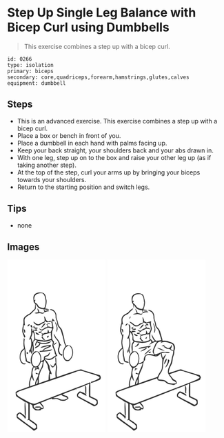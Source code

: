 # Step Up Single Leg Balance with Bicep Curl using Dumbbells
> This exercise combines a step up with a bicep curl.

``` 
id: 0266 
type: isolation 
primary: biceps 
secondary: core,quadriceps,forearm,hamstrings,glutes,calves 
equipment: dumbbell 
``` 

## Steps

 - This is an advanced exercise. This exercise combines a step up with a bicep curl.
 - Place a box or bench in front of you.
 - Place a dumbbell in each hand with palms facing up.
 - Keep your back straight, your shoulders back and your abs drawn in.
 - With one leg, step up on to the box and raise your other leg up (as if taking another step).
 - At the top of the step, curl your arms up by bringing your biceps towards your shoulders.
 - Return to the starting position and switch legs.

## Tips

 - none

## Images

<svg width="228" height="400" viewBox="0 0 171 300" xmlns="http://www.w3.org/2000/svg">
  <g fill="#FFF">
    <path d="M0 0h171v300H0V0m47.12 61.13c-2.79 3.77-1.24 8.58-1.04 12.83.86 1.11 1.73 2.22 2.61 3.32-.21 2.81.06 5.78-.91 8.46-2.84 2.49-5.47 5.21-8.22 7.8-3.53 1.95-7.3 3.84-9.87 7.04-2.73 3.83-.4 8.74-2.01 12.87-.88 3.11-1.31 6.32-1.5 9.54-.44 4.61 2.78 8.38 3.42 12.81.5-.34 1.5-1.01 2-1.35-.88-3.62-3.72-6.64-3.68-10.52.02-3.31.73-6.57.97-9.87.48.13 1.46.4 1.94.53-.23-3.17-.82-6.32-.68-9.5.13-3.96 3.94-6.15 6.87-8.09 4.58-1.81 7.32-6.07 10.87-9.23 3.26-2.54 1.25-7.07 1.68-10.52 2.16 2.23 2.92 5.85 5.97 7.13 2.43 1.36 5.21 1.81 7.97 1.87.29 1.56.61 3.12.94 4.68-.56.47-1.69 1.43-2.26 1.91-2.12-.78-4.31-1.33-6.54-1.68a9.089 9.089 0 0 0-3.38-6.4c.52 2.28 1.21 4.51 1.84 6.76-2.19.41-4.37.83-6.53 1.35 2.84 2.09 6.21-.32 9.36.39 2.65.46 6.48 2.09 7.39-1.66 2.85-.91 5.77-1.58 8.7-2.19-1.89-2.14-4.49-.85-6.77-.25-1.45-.14-1.31-1.96-1.73-2.93 2.83.62 5.71 1.45 8.64.8-2.08-1.45-4.67-1.42-7.07-1.84 1.46-4.58 2.83-9.49 2.39-14.31-1.57-4.54-.77-11.06-6.27-13.01-5.02-1.21-11.65-1.27-15.1 3.26m26.67 25.63c2.61 1.06 5.45 1.87 7.51 3.89 2.03 2.28 3.17 5.31 2.97 8.38-.49 4.29 2.78 7.76 2.85 11.99-.01 2.89 1.27 5.51 3.28 7.54 3.7 3.88 4.08 9.47 5.87 14.28 2.21 5.77 1.77 12.37 5.5 17.56-5.5 6.2-6.82 16.03-2.41 23.17 1.88 3.36 6.91 4.19 9.67 1.46 6.05-5.76 7.56-16.11 2.79-23.1-1.87-3.02-6.05-4.09-9.12-2.3-1.14-3.24-2.88-6.31-3.13-9.8-.37-5.48-2.58-10.55-3.68-15.88-.81-3.95-4.46-6.2-6.4-9.5-1.12-3.37-1.28-7.01-2.74-10.29-1.87-3.84-.16-8.52-2.61-12.15-1.79-3.61-6.26-6.93-10.35-5.25M64.17 98.5c.43 3.14 1.48 6.31.51 9.47-3.12.93-5.97 2.44-8.77 4.07-4 1.89-7.03-2.26-10.16-4.02.32 3.2 3.58 5.05 6.25 6.19 4.42 1.33 7.34-3.05 11.27-4.05 1.99-.41 2.71-2.43 3.65-3.95l.48 2.2c2.96.91 5.94.23 8.89-.34 1.48 2.5 1.5 5.78 2.17 8.62-1.35 2.7-4.64-.75-6.91-.11-.62-1.16-1.25-2.3-1.9-3.43.81-.52 1.62-1.05 2.43-1.58 1.01.38 2.02.75 3.03 1.11-.92-.85-1.6-2.44-3.09-2.22-1.32.65-2.49 1.54-3.73 2.31.89 1.19 1.94 2.41 1.74 4.02-1.06.91-2.48 1.02-3.77 1.34-2.02 1.33-4.02 2.71-6.19 3.8-1.53-.62-2.97-1.41-4.48-2.08.9 2.43 3.16 3.42 5.57 3.75 2.56-2.83 6.37-3.78 9.7-5.38 2.75 0 5.35.75 7.76 2.05-1.16 2.1-2.36 4.19-3.5 6.3-.57-.05-1.71-.16-2.27-.21-.37-1.91-1.12-3.69-1.99-5.41-.11 2.31-.39 4.63-1.39 6.76-2.39-.27-4.84-.21-6.93 1.15-1.09-.3-2.19-.59-3.29-.88.57.54 1.71 1.61 2.28 2.14-.66.52-1.32 1.03-1.98 1.54l1.93 1.36c-.63.57-1.27 1.14-1.91 1.7 1.44 2.26 3.22 6.19 6.58 4.81-2.13-1.69-4.25-3.52-4.89-6.29l1.35-.69-1.31-.62c4.2-3.15 9.77-3.11 14.65-4.58-.3 3.43.49 6.78.87 10.16-4.33 1.99-9.14 3.55-13.95 3.09-4.65-1.04-9.66-.29-13.94-2.76-.9-5.21-.65-10.69-3.72-15.3-.53.69-1.58 2.05-2.11 2.74.17-.99.52-2.97.69-3.95-.63-.76-1.26-1.51-1.9-2.25-.43 3.67-.05 7.37-.33 11.05-.94 3.3-3.02 6.24-3.28 9.75.8-.75 1.6-1.51 2.4-2.26 2.03 6.32 1.42 13.13-.89 19.27l-1.49.64c0 1.75.02 3.59 1.06 5.09.24-.85.73-2.56.97-3.42.71 1.99 1.49 4.02 2.99 5.59.16-2.97-1.01-5.79-1.04-8.74.29-2.24.98-4.4 1.62-6.56 1.09 4.18-.11 8.48.2 12.72 4.93-6.01-.17-13.81 1.67-20.48 1.5-.11 2.44-.87 2.54-2.41 1.39.65 2.79 1.27 4.23 1.84-.62.44-1.24.89-1.86 1.33-1.18 2.45-2.74 5.14-1.57 7.89.83-2.2 1.69-4.39 2.78-6.48 1.46.57 2.92 1.13 4.38 1.7-1 1.77-1.98 3.73-3.89 4.68-1.61 1.19-4.38 1.73-4.12 4.27 3.82-1.9 8.61-3.73 9.36-8.53 6.47 1.27 14.71 1.05 19.39-4.17-4.6 1.18-9.08 3.39-13.94 3.16-3.51.24-6.77-1.16-10.08-2.05-.08-.35-.25-1.04-.34-1.38 4.12.3 8.21.97 12.34 1.25 3.97-.2 7.83-1.38 11.56-2.71.96 1.26 2.33 2.31 2.81 3.89 0 1.94-.71 3.81-.82 5.75 1.64 4.7 4.12 9.16 4.5 14.23.65.82 1.3 1.64 1.96 2.46-3.65 1.51-6.22 4.93-10.1 5.92-3.17 1-6.38-.37-9.48-.97.62-2.93 3.94-2.87 6.13-3.98 1.88-1.67 2.5-4.28 3.24-6.59-1.75 1.43-3.03 3.31-4.17 5.23-2.26.71-4.82 1.09-6.6 2.79-.26 1.7-.19 3.43-.25 5.16-1.68 1.08-3.41 2.08-5.14 3.1 1.06-5.51.44-11.9-3.53-16.16-2.28-1.75-6.07-2.34-8.3-.19-6.8 6.45-8.33 18.81-1.4 25.7-4.46 5.04-2.26 12.42-4.71 18.24-1.81 5.12-3.81 10.56-2.41 16.05-6.47 2.65-13.14 4.78-19.71 7.16-1.55.57-2.77 1.73-4.03 2.77.57 2.56-.41 5.81 1.99 7.66 4.49 3.42 9.64 5.86 14.23 9.15-.87 5.78-.45 11.62-.36 17.43.1 2.64-.37 5.56 1.66 7.65.73-8.42-.11-16.83-.76-25.22 1.75 1.14 4.21 1.68 5.35 3.54.17 8.75-.02 17.51.04 26.26-.57.77-1.15 1.54-1.72 2.32.97-.14 1.95-.27 2.92-.4 3.36 3.78 8.52 5.42 11.7 9.3 2.42 2.62-1.21 7.88-4.27 5.27-9.01-6.89-18.5-13.15-27.28-20.35-.21-2.46 1.23-5 3.75-5.48 2.81 1.59 5 4.04 7.61 5.92.51 1.08 1.03 2.16 1.55 3.24 1.22-1.07 2.15-3.22.68-4.48-2.98-2.48-6.09-4.91-9.46-6.84-2.13.85-4.22 2-5.74 3.74-.07 2.08-.2 4.39.72 6.3 9.51 7.68 20.05 14.07 29.26 22.13 1.95-1.18 3.89-2.38 5.81-3.61-.1-2.4-.04-4.82-.52-7.18-3.76-3.53-8.13-6.37-12.51-9.07-.12-9.07-.12-18.14 0-27.21 1.48.83 3.04 1.56 4.35 2.66.44 1.54.42 3.22 1.07 4.7 1.26 1.58 2.98 2.71 4.51 4.01 2.95.36 5.94.4 8.89 0 .3-.42.9-1.26 1.21-1.68 1.67-.22 4.33-.28 4.32-2.58.01-3.6-3.05-6.31-5.43-8.66 6.43-2.43 12.74-5.21 19.24-7.43l.55.31c.17.27.52.8.69 1.07 2.49-.34 4.96-.93 7.49-.88 3.08.77 5.58 3.34 8.94 3.12 4.36 1.03 8.94-1 11.77-4.34-1-1.31-1.77-2.88-3.17-3.82-2.56-.77-5.22-1.34-7.45-2.92 7.8-3.11 15.6-6.25 23.52-9 .33.41.98 1.24 1.31 1.66-.21-.54-.64-1.6-.85-2.13 7.72-2.52 15.17-5.82 22.69-8.87-1.16 7.52-.34 15.15-.63 22.72 4.09 2.35 8.55 4.03 12.58 6.47 2.32 2.79.51 6.64-2.72 7.61-9.36-5.3-19.35-9.49-28.49-15.16-1.12-2.94 1.38-4.63 3.5-6.03 3.73 1.68 7.24 3.78 10.94 5.53-.2-.74-.58-2.23-.78-2.98-3.04-1.92-6.28-3.63-9.77-4.58-1.95-.76-3.21 1.39-4.42 2.51-2.37 1.96-2.23 6.85.7 8.18 8.93 4.73 17.75 9.66 26.61 14.51 1.75 1.23 3.49-.6 5-1.37 3.66-1.5 2.09-5.99 1.9-9.02-3.13-2.94-7.59-4.12-11.38-6.09-1.39-.41-1.14-2.12-1.24-3.22-.09-6.51.25-13.02-.18-19.52l1.09-.36c-.53-.53-1.07-1.06-1.61-1.58-11.59 5.24-23.79 8.95-35.49 13.92-19.31 7.24-38.44 14.96-57.74 22.22-1.79.58-3.7 1.56-5.6.83-7.34-1.67-13.52-6.17-20.13-9.54-3.51-2.32-8.27-4.16-8.84-8.92 3.59-3.31 8.55-4.04 12.95-5.72 28.83-10.23 57.89-19.77 86.8-29.78 4.8-1.65 9.9-4.38 15.07-2.76 5.89 1.63 11.62 3.81 17.5 5.5 4.02 1.15 8.11 2.39 11.64 4.69 1.44 1.01-.25 2.59-1.25 3.16-4.18 2.08-8.34 4.34-12.91 5.5-.03.48-.11 1.44-.15 1.92 5.34-1.25 10.4-3.45 15.45-5.52 2.35-2.38 2.09-5.66-.11-8.01-9.12-2.41-17.92-5.91-27.12-8-2.1-.44-3.76-2.29-5.96-2.25-14.16 3.48-27.69 9.08-41.58 13.47-1.25-5.75-.44-11.66.6-17.36-2.67-5.26-.86-11.19-2.3-16.72-.25 0-.75.02-1 .03-.15 3.26.24 6.52.51 9.78-2.46.84-2.49 3.79-3.87 5.63-2.53.55-3.84-2.4-5.53-3.74.77 1.89 1.39 4.02 3.03 5.38 2.91.93 4.64-2.37 5.93-4.33.57 1.59 1.6 3.18 1.24 4.95-.83 5.6-1.89 11.39-.64 17.01-3.24 1.12-6.5 2.19-9.71 3.41-.4-3.32-.66-6.66-.67-10 .79.3 2.37.92 3.16 1.23.26-4.25-3.33-7.42-3.35-11.63-.07-3.83-2.43-6.99-4.37-10.11-1.18-2.01-3.93-3.01-3.93-5.65 3.01 2.11 6.68 3.36 10.26 1.83 4.58-.86 7.08-5.4 11.49-6.49-1.21-2.23-2.59-4.44-3.01-6.98-.77-4.06-3.14-7.62-3.86-11.68.31-2.2.83-4.37.81-6.61-.86-.9-1.83-1.71-2.5-2.76-.91-4.1-.92-8.35-.76-12.53-.02-3.33 2.9-6.06 2.29-9.43-.69-3.69-1.51-7.36-1.68-11.13 1.33.34 2.65.7 3.98 1.05-.11-.34-.34-1.03-.46-1.37-1.04-1.19-2.06-2.4-3-3.67-.73 2.01-1.47 4.01-2.25 6-.39-.57-1.19-1.7-1.58-2.26-1.29.53-2.57 1.07-3.85 1.62-1.36-.95-3.21-1.49-3.94-3.12-.89-2.16-1.47-4.58-3.34-6.15m19.2 10.93c.93 2.86 2.1 5.66 2.77 8.59-.01 2.77-.57 5.5-.56 8.28 4.02-5.25 1.11-11.81-1.18-17.09-.26.05-.77.16-1.03.22m-22.12 5.81c-.95 1.11-1.78 2.31-2.25 3.7 3.29-1.85 5.56-4.89 7.82-7.82-2.89-.6-4.18 2.17-5.57 4.12m-22.8-2.97c-.93.49-1.85.99-2.76 1.5-.01.98-.03 1.95-.04 2.92 1.21-1.11 2.48-2.15 3.72-3.24-.23-.29-.69-.88-.92-1.18m2.82 5.38c.7.3 2.1.88 2.8 1.17-.4-1.83-.76-3.77-2.06-5.22-2.53.26-.93 2.56-.74 4.05m4.14-1.4c.18.93.35 1.86.53 2.79 1.23.43 2.46.85 3.69 1.26-.21.59-.65 1.78-.87 2.37-.83-.24-2.5-.71-3.34-.94 1.08 3.38 4.61 1.85 7.23 1.93-.22-.41-.64-1.25-.86-1.67l-.79.73c-.08-1.13-.16-2.25-.22-3.38l1.76 1.06c.02-.58.08-1.75.1-2.33-2.08-.02-4.54.92-6.13-1.02.68-.5 2.05-1.49 2.74-1.99-1.3.33-2.58.75-3.84 1.19M28.74 121c.3 2.45.63 4.94 1.66 7.2 1.26-2.55 1.51-5.9-1.66-7.2m25.71 4.49c.12.45.37 1.37.49 1.83 2.32.5 4.67-.01 5.6-2.46-2.03.21-4.06.43-6.09.63m-4.84.78c-.61 3.37 4.15 5.84 6.59 3.62-2.22-1.18-4.39-2.42-6.59-3.62m31.38 2.41c.44 3.87 2.06 7.57 4.84 10.33 3.5 3.67 5.58 9.3 3.32 14.15-1.91 3.7-.43 7.87 1.52 11.19 1.44 1.18 3.06 2.12 4.57 3.22.24-.6.73-1.81.98-2.41-1.3-.54-2.6-1.07-3.9-1.58-.74-1.85-1.63-3.64-2.18-5.56.23-3.02 1.26-5.92 2.07-8.83.52.11 1.57.32 2.09.43-.24-.46-.72-1.39-.96-1.85-.31-.21-.92-.63-1.23-.84-1.37-4.3-3.7-8.21-7.09-11.24-1.15-2.44-2.43-4.83-4.03-7.01m-9.53 3.65c-1.47.13-2.64 2.03-1.88 3.35 1.51.95 3.92-2.89 1.88-3.35m-42.53 3.89c-.68 6.02-1.21 12.22.38 18.15-4.44 2.59-7.11 7.56-7.46 12.62-.52 4.72.17 9.94 3.72 13.4 1.61 2.05 5.47 2.99 6.89.22-1.88-.3-4.26.25-5.64-1.43-6.64-6.49-4.21-18.63 3.27-23.46.6 3.7-.03 7.46.45 11.16.9 3.03 1.66 6.13 1.5 9.33 2.26 2.81 5.78 3.89 9.28 4.12-1.32-2.66-4.48-2.67-6.79-3.95-.88-5.5-2.84-10.81-2.33-16.47-1.29-7.1-3.64-14.31-1.71-21.57-.51-.71-1.03-1.42-1.56-2.12m52.34 12.62c1.93-1.23 3.75-2.7 4.93-4.69-2.47.41-4.74 1.95-4.93 4.69m-19.42 2.03c-1.64.36-2.98 1.39-4 2.7 5.29-.8 10.36-2.65 15.64-3.51-3.56 3.08-9.35 3.4-11.63 7.88-1.3 1.34-3.54.59-5.23.9-.04.44-.11 1.31-.14 1.75 5.55-.25 11.07-.97 16.59-1.61 2.23-.07 4.02-1.45 5.45-3.02-5.01 1.21-10.09 2.1-15.26 2.2-.01-.21-.04-.64-.06-.86 3.94-2.44 8.39-3.8 12.55-5.8l.06-3.22c-4.72.42-9.44 1.16-13.97 2.59m-26.9 13.25c1.77-.05 1.7-2.99-.03-3.06-1.77 0-1.65 2.98.03 3.06m100.9 54.85c-.2 3.33-.08 6.67-.09 10 .09 1.85-.22 4.14 1.75 5.24.18-3.95.21-7.9.08-11.85.07-1.37-.78-2.5-1.74-3.39z"/>
    <path d="M49.96 61.07c3.18-2.55 7.44-2.57 11.31-2.54 4.39 2.72 4.66 8.08 5.54 12.65.32 3.93-.4 7.93-1.65 11.65-1.74 2.96-5.45.72-7.9 0-2.66-.61-3.56-3.35-4.98-5.32-1.33-1.26-3.02-2.07-4.29-3.4.28-1.4.73-2.75 1.12-4.12-.57.14-1.73.41-2.3.55.09-3.33.3-7.25 3.15-9.47zM41.56 135.82c1.29-3.33 2.11-6.81 2.97-10.26 2.75 3.79 2.47 8.42 2.62 12.85-1.11 1.83-2.28 3.63-3.42 5.44-.34-2.77-1.05-5.47-2.17-8.03zM100.24 155.31c1.37-2.97 4.46-4.37 6.98-6.17 7.84 5.52 7.99 17.93 1.14 24.25-2.44 2.49-6.78 1.43-8.2-1.59-2.64-5.04-2.44-11.45.08-16.49zM44.16 167.31c1.2-3.66 4.54-5.79 7.84-7.34 7.36 5.55 7.46 17.06 1.85 23.84-2.12 2.7-6.67 2.98-8.64-.05-3.3-4.73-2.9-11.23-1.05-16.45zM60.95 188.94c3-4.27.77-10.27 4.23-14.17 1.62 3.51 4.4 6.49 5.53 10.2-.01 3.51 1.05 6.8 2.74 9.86-1.25 4.71-1.4 9.6-1.52 14.44-5.69 1.76-11.26 3.85-16.85 5.91.05-4.42-.83-8.96.58-13.25 1.37-4.48 2.44-9.16 5.29-12.99z"/>
    <path d="M58.51 178.32l3.38-.48c-.64 4.24-.98 8.83-3.64 12.39-1.69 2.11-2.4 4.72-2.86 7.34-.43.25-1.29.74-1.72.99-1.2-1.12-2.64-1.64-4.31-1.57.27 2.04 2.03 2.71 3.76 1.74.43.46.85.92 1.26 1.4-1.44 5.92-6.18 10.76-5.81 17.12-2.89 1.07-5.8 2.09-8.69 3.16-1.11-5.63.72-11.22 2.9-16.35 1.23 2.41 1.59 5.47 3.94 7.12-.91-4.72-2.65-9.27-3.07-14.08.29-3.35 1.53-6.52 2.22-9.8 2.26.66 4.59.64 6.89.15-.27.44-.8 1.32-1.06 1.76l-2.91-.24c-.52 1.65-.54 3.4-.65 5.12.55-.99 1.06-1.99 1.55-2.99 1.42-.34 2.84-.68 4.26-1.04.7.75 1.42 1.5 2.14 2.25-.45-2.2-1.08-4.37-2.19-6.33 2.48-1.91 3.25-5.01 4.61-7.66zM50.15 216.92c.2-3.01 1.16-5.9 2.71-8.47-.32 2.98 1.66 7.83-2.71 8.47zM80.15 240.7c4.5-2.19 9.38-3.78 14.08-5.6 2.72 3.39 7.65 2.82 10.48 5.94-4.02 3.57-10.03 3.52-14.49.85-3.05-1.87-6.77-.38-10.07-1.19zM46.26 253.59c3.33-1.14 6.72-2.2 9.81-3.93 2.54 2.3 4.7 4.97 6.57 7.84-2.35 1.86-3.88-.16-5.45-1.85-3.2.15-7.05-.75-9.76 1.42 3.08.62 6.22.61 9.32.16 2.91 1.35-.78 2.54-1.83 3.13-3.37.91-6.62-1.22-8.73-3.69.02-1.03.04-2.06.07-3.08z"/>
  </g>
  <g fill="#333">
    <path d="M47.12 61.13c3.45-4.53 10.08-4.47 15.1-3.26 5.5 1.95 4.7 8.47 6.27 13.01.44 4.82-.93 9.73-2.39 14.31 2.4.42 4.99.39 7.07 1.84-2.93.65-5.81-.18-8.64-.8.42.97.28 2.79 1.73 2.93 2.28-.6 4.88-1.89 6.77.25-2.93.61-5.85 1.28-8.7 2.19-.91 3.75-4.74 2.12-7.39 1.66-3.15-.71-6.52 1.7-9.36-.39 2.16-.52 4.34-.94 6.53-1.35-.63-2.25-1.32-4.48-1.84-6.76a9.089 9.089 0 0 1 3.38 6.4c2.23.35 4.42.9 6.54 1.68.57-.48 1.7-1.44 2.26-1.91-.33-1.56-.65-3.12-.94-4.68-2.76-.06-5.54-.51-7.97-1.87-3.05-1.28-3.81-4.9-5.97-7.13-.43 3.45 1.58 7.98-1.68 10.52-3.55 3.16-6.29 7.42-10.87 9.23-2.93 1.94-6.74 4.13-6.87 8.09-.14 3.18.45 6.33.68 9.5-.48-.13-1.46-.4-1.94-.53-.24 3.3-.95 6.56-.97 9.87-.04 3.88 2.8 6.9 3.68 10.52-.5.34-1.5 1.01-2 1.35-.64-4.43-3.86-8.2-3.42-12.81.19-3.22.62-6.43 1.5-9.54 1.61-4.13-.72-9.04 2.01-12.87 2.57-3.2 6.34-5.09 9.87-7.04 2.75-2.59 5.38-5.31 8.22-7.8.97-2.68.7-5.65.91-8.46-.88-1.1-1.75-2.21-2.61-3.32-.2-4.25-1.75-9.06 1.04-12.83m2.84-.06c-2.85 2.22-3.06 6.14-3.15 9.47.57-.14 1.73-.41 2.3-.55-.39 1.37-.84 2.72-1.12 4.12 1.27 1.33 2.96 2.14 4.29 3.4 1.42 1.97 2.32 4.71 4.98 5.32 2.45.72 6.16 2.96 7.9 0 1.25-3.72 1.97-7.72 1.65-11.65-.88-4.57-1.15-9.93-5.54-12.65-3.87-.03-8.13-.01-11.31 2.54zM73.79 86.76c4.09-1.68 8.56 1.64 10.35 5.25 2.45 3.63.74 8.31 2.61 12.15 1.46 3.28 1.62 6.92 2.74 10.29 1.94 3.3 5.59 5.55 6.4 9.5 1.1 5.33 3.31 10.4 3.68 15.88.25 3.49 1.99 6.56 3.13 9.8 3.07-1.79 7.25-.72 9.12 2.3 4.77 6.99 3.26 17.34-2.79 23.1-2.76 2.73-7.79 1.9-9.67-1.46-4.41-7.14-3.09-16.97 2.41-23.17-3.73-5.19-3.29-11.79-5.5-17.56-1.79-4.81-2.17-10.4-5.87-14.28-2.01-2.03-3.29-4.65-3.28-7.54-.07-4.23-3.34-7.7-2.85-11.99.2-3.07-.94-6.1-2.97-8.38-2.06-2.02-4.9-2.83-7.51-3.89m26.45 68.55c-2.52 5.04-2.72 11.45-.08 16.49 1.42 3.02 5.76 4.08 8.2 1.59 6.85-6.32 6.7-18.73-1.14-24.25-2.52 1.8-5.61 3.2-6.98 6.17z"/>
    <path d="M64.17 98.5c1.87 1.57 2.45 3.99 3.34 6.15.73 1.63 2.58 2.17 3.94 3.12 1.28-.55 2.56-1.09 3.85-1.62.39.56 1.19 1.69 1.58 2.26.78-1.99 1.52-3.99 2.25-6 .94 1.27 1.96 2.48 3 3.67.12.34.35 1.03.46 1.37-1.33-.35-2.65-.71-3.98-1.05.17 3.77.99 7.44 1.68 11.13.61 3.37-2.31 6.1-2.29 9.43-.16 4.18-.15 8.43.76 12.53.67 1.05 1.64 1.86 2.5 2.76.02 2.24-.5 4.41-.81 6.61.72 4.06 3.09 7.62 3.86 11.68.42 2.54 1.8 4.75 3.01 6.98-4.41 1.09-6.91 5.63-11.49 6.49-3.58 1.53-7.25.28-10.26-1.83 0 2.64 2.75 3.64 3.93 5.65 1.94 3.12 4.3 6.28 4.37 10.11.02 4.21 3.61 7.38 3.35 11.63-.79-.31-2.37-.93-3.16-1.23.01 3.34.27 6.68.67 10 3.21-1.22 6.47-2.29 9.71-3.41-1.25-5.62-.19-11.41.64-17.01.36-1.77-.67-3.36-1.24-4.95-1.29 1.96-3.02 5.26-5.93 4.33-1.64-1.36-2.26-3.49-3.03-5.38 1.69 1.34 3 4.29 5.53 3.74 1.38-1.84 1.41-4.79 3.87-5.63-.27-3.26-.66-6.52-.51-9.78.25-.01.75-.03 1-.03 1.44 5.53-.37 11.46 2.3 16.72-1.04 5.7-1.85 11.61-.6 17.36 13.89-4.39 27.42-9.99 41.58-13.47 2.2-.04 3.86 1.81 5.96 2.25 9.2 2.09 18 5.59 27.12 8 2.2 2.35 2.46 5.63.11 8.01-5.05 2.07-10.11 4.27-15.45 5.52.04-.48.12-1.44.15-1.92 4.57-1.16 8.73-3.42 12.91-5.5 1-.57 2.69-2.15 1.25-3.16-3.53-2.3-7.62-3.54-11.64-4.69-5.88-1.69-11.61-3.87-17.5-5.5-5.17-1.62-10.27 1.11-15.07 2.76-28.91 10.01-57.97 19.55-86.8 29.78-4.4 1.68-9.36 2.41-12.95 5.72.57 4.76 5.33 6.6 8.84 8.92 6.61 3.37 12.79 7.87 20.13 9.54 1.9.73 3.81-.25 5.6-.83 19.3-7.26 38.43-14.98 57.74-22.22 11.7-4.97 23.9-8.68 35.49-13.92.54.52 1.08 1.05 1.61 1.58l-1.09.36c.43 6.5.09 13.01.18 19.52.1 1.1-.15 2.81 1.24 3.22 3.79 1.97 8.25 3.15 11.38 6.09.19 3.03 1.76 7.52-1.9 9.02-1.51.77-3.25 2.6-5 1.37-8.86-4.85-17.68-9.78-26.61-14.51-2.93-1.33-3.07-6.22-.7-8.18 1.21-1.12 2.47-3.27 4.42-2.51 3.49.95 6.73 2.66 9.77 4.58.2.75.58 2.24.78 2.98-3.7-1.75-7.21-3.85-10.94-5.53-2.12 1.4-4.62 3.09-3.5 6.03 9.14 5.67 19.13 9.86 28.49 15.16 3.23-.97 5.04-4.82 2.72-7.61-4.03-2.44-8.49-4.12-12.58-6.47.29-7.57-.53-15.2.63-22.72-7.52 3.05-14.97 6.35-22.69 8.87.21.53.64 1.59.85 2.13-.33-.42-.98-1.25-1.31-1.66-7.92 2.75-15.72 5.89-23.52 9 2.23 1.58 4.89 2.15 7.45 2.92 1.4.94 2.17 2.51 3.17 3.82-2.83 3.34-7.41 5.37-11.77 4.34-3.36.22-5.86-2.35-8.94-3.12-2.53-.05-5 .54-7.49.88-.17-.27-.52-.8-.69-1.07l-.55-.31c-6.5 2.22-12.81 5-19.24 7.43 2.38 2.35 5.44 5.06 5.43 8.66.01 2.3-2.65 2.36-4.32 2.58-.31.42-.91 1.26-1.21 1.68-2.95.4-5.94.36-8.89 0-1.53-1.3-3.25-2.43-4.51-4.01-.65-1.48-.63-3.16-1.07-4.7-1.31-1.1-2.87-1.83-4.35-2.66-.12 9.07-.12 18.14 0 27.21 4.38 2.7 8.75 5.54 12.51 9.07.48 2.36.42 4.78.52 7.18-1.92 1.23-3.86 2.43-5.81 3.61-9.21-8.06-19.75-14.45-29.26-22.13-.92-1.91-.79-4.22-.72-6.3 1.52-1.74 3.61-2.89 5.74-3.74 3.37 1.93 6.48 4.36 9.46 6.84 1.47 1.26.54 3.41-.68 4.48-.52-1.08-1.04-2.16-1.55-3.24-2.61-1.88-4.8-4.33-7.61-5.92-2.52.48-3.96 3.02-3.75 5.48 8.78 7.2 18.27 13.46 27.28 20.35 3.06 2.61 6.69-2.65 4.27-5.27-3.18-3.88-8.34-5.52-11.7-9.3-.97.13-1.95.26-2.92.4.57-.78 1.15-1.55 1.72-2.32-.06-8.75.13-17.51-.04-26.26-1.14-1.86-3.6-2.4-5.35-3.54.65 8.39 1.49 16.8.76 25.22-2.03-2.09-1.56-5.01-1.66-7.65-.09-5.81-.51-11.65.36-17.43-4.59-3.29-9.74-5.73-14.23-9.15-2.4-1.85-1.42-5.1-1.99-7.66 1.26-1.04 2.48-2.2 4.03-2.77 6.57-2.38 13.24-4.51 19.71-7.16-1.4-5.49.6-10.93 2.41-16.05 2.45-5.82.25-13.2 4.71-18.24-6.93-6.89-5.4-19.25 1.4-25.7 2.23-2.15 6.02-1.56 8.3.19 3.97 4.26 4.59 10.65 3.53 16.16 1.73-1.02 3.46-2.02 5.14-3.1.06-1.73-.01-3.46.25-5.16 1.78-1.7 4.34-2.08 6.6-2.79 1.14-1.92 2.42-3.8 4.17-5.23-.74 2.31-1.36 4.92-3.24 6.59-2.19 1.11-5.51 1.05-6.13 3.98 3.1.6 6.31 1.97 9.48.97 3.88-.99 6.45-4.41 10.1-5.92-.66-.82-1.31-1.64-1.96-2.46-.38-5.07-2.86-9.53-4.5-14.23.11-1.94.82-3.81.82-5.75-.48-1.58-1.85-2.63-2.81-3.89-3.73 1.33-7.59 2.51-11.56 2.71-4.13-.28-8.22-.95-12.34-1.25.09.34.26 1.03.34 1.38 3.31.89 6.57 2.29 10.08 2.05 4.86.23 9.34-1.98 13.94-3.16-4.68 5.22-12.92 5.44-19.39 4.17-.75 4.8-5.54 6.63-9.36 8.53-.26-2.54 2.51-3.08 4.12-4.27 1.91-.95 2.89-2.91 3.89-4.68-1.46-.57-2.92-1.13-4.38-1.7-1.09 2.09-1.95 4.28-2.78 6.48-1.17-2.75.39-5.44 1.57-7.89.62-.44 1.24-.89 1.86-1.33-1.44-.57-2.84-1.19-4.23-1.84-.1 1.54-1.04 2.3-2.54 2.41-1.84 6.67 3.26 14.47-1.67 20.48-.31-4.24.89-8.54-.2-12.72-.64 2.16-1.33 4.32-1.62 6.56.03 2.95 1.2 5.77 1.04 8.74-1.5-1.57-2.28-3.6-2.99-5.59-.24.86-.73 2.57-.97 3.42-1.04-1.5-1.06-3.34-1.06-5.09l1.49-.64c2.31-6.14 2.92-12.95.89-19.27-.8.75-1.6 1.51-2.4 2.26.26-3.51 2.34-6.45 3.28-9.75.28-3.68-.1-7.38.33-11.05.64.74 1.27 1.49 1.9 2.25-.17.98-.52 2.96-.69 3.95.53-.69 1.58-2.05 2.11-2.74 3.07 4.61 2.82 10.09 3.72 15.3 4.28 2.47 9.29 1.72 13.94 2.76 4.81.46 9.62-1.1 13.95-3.09-.38-3.38-1.17-6.73-.87-10.16-4.88 1.47-10.45 1.43-14.65 4.58l1.31.62-1.35.69c.64 2.77 2.76 4.6 4.89 6.29-3.36 1.38-5.14-2.55-6.58-4.81.64-.56 1.28-1.13 1.91-1.7l-1.93-1.36c.66-.51 1.32-1.02 1.98-1.54-.57-.53-1.71-1.6-2.28-2.14 1.1.29 2.2.58 3.29.88 2.09-1.36 4.54-1.42 6.93-1.15 1-2.13 1.28-4.45 1.39-6.76.87 1.72 1.62 3.5 1.99 5.41.56.05 1.7.16 2.27.21 1.14-2.11 2.34-4.2 3.5-6.3-2.41-1.3-5.01-2.05-7.76-2.05-3.33 1.6-7.14 2.55-9.7 5.38-2.41-.33-4.67-1.32-5.57-3.75 1.51.67 2.95 1.46 4.48 2.08 2.17-1.09 4.17-2.47 6.19-3.8 1.29-.32 2.71-.43 3.77-1.34.2-1.61-.85-2.83-1.74-4.02 1.24-.77 2.41-1.66 3.73-2.31 1.49-.22 2.17 1.37 3.09 2.22-1.01-.36-2.02-.73-3.03-1.11-.81.53-1.62 1.06-2.43 1.58.65 1.13 1.28 2.27 1.9 3.43 2.27-.64 5.56 2.81 6.91.11-.67-2.84-.69-6.12-2.17-8.62-2.95.57-5.93 1.25-8.89.34l-.48-2.2c-.94 1.52-1.66 3.54-3.65 3.95-3.93 1-6.85 5.38-11.27 4.05-2.67-1.14-5.93-2.99-6.25-6.19 3.13 1.76 6.16 5.91 10.16 4.02 2.8-1.63 5.65-3.14 8.77-4.07.97-3.16-.08-6.33-.51-9.47m-22.61 37.32c1.12 2.56 1.83 5.26 2.17 8.03 1.14-1.81 2.31-3.61 3.42-5.44-.15-4.43.13-9.06-2.62-12.85-.86 3.45-1.68 6.93-2.97 10.26m2.6 31.49c-1.85 5.22-2.25 11.72 1.05 16.45 1.97 3.03 6.52 2.75 8.64.05 5.61-6.78 5.51-18.29-1.85-23.84-3.3 1.55-6.64 3.68-7.84 7.34m16.79 21.63c-2.85 3.83-3.92 8.51-5.29 12.99-1.41 4.29-.53 8.83-.58 13.25 5.59-2.06 11.16-4.15 16.85-5.91.12-4.84.27-9.73 1.52-14.44-1.69-3.06-2.75-6.35-2.74-9.86-1.13-3.71-3.91-6.69-5.53-10.2-3.46 3.9-1.23 9.9-4.23 14.17m-2.44-10.62c-1.36 2.65-2.13 5.75-4.61 7.66 1.11 1.96 1.74 4.13 2.19 6.33-.72-.75-1.44-1.5-2.14-2.25-1.42.36-2.84.7-4.26 1.04-.49 1-1 2-1.55 2.99.11-1.72.13-3.47.65-5.12l2.91.24c.26-.44.79-1.32 1.06-1.76-2.3.49-4.63.51-6.89-.15-.69 3.28-1.93 6.45-2.22 9.8.42 4.81 2.16 9.36 3.07 14.08-2.35-1.65-2.71-4.71-3.94-7.12-2.18 5.13-4.01 10.72-2.9 16.35 2.89-1.07 5.8-2.09 8.69-3.16-.37-6.36 4.37-11.2 5.81-17.12-.41-.48-.83-.94-1.26-1.4-1.73.97-3.49.3-3.76-1.74 1.67-.07 3.11.45 4.31 1.57.43-.25 1.29-.74 1.72-.99.46-2.62 1.17-5.23 2.86-7.34 2.66-3.56 3-8.15 3.64-12.39l-3.38.48m-8.36 38.6c4.37-.64 2.39-5.49 2.71-8.47-1.55 2.57-2.51 5.46-2.71 8.47m30 23.78c3.3.81 7.02-.68 10.07 1.19 4.46 2.67 10.47 2.72 14.49-.85-2.83-3.12-7.76-2.55-10.48-5.94-4.7 1.82-9.58 3.41-14.08 5.6m-33.89 12.89c-.03 1.02-.05 2.05-.07 3.08 2.11 2.47 5.36 4.6 8.73 3.69 1.05-.59 4.74-1.78 1.83-3.13-3.1.45-6.24.46-9.32-.16 2.71-2.17 6.56-1.27 9.76-1.42 1.57 1.69 3.1 3.71 5.45 1.85-1.87-2.87-4.03-5.54-6.57-7.84-3.09 1.73-6.48 2.79-9.81 3.93z"/>
    <path d="M83.37 109.43c.26-.06.77-.17 1.03-.22 2.29 5.28 5.2 11.84 1.18 17.09-.01-2.78.55-5.51.56-8.28-.67-2.93-1.84-5.73-2.77-8.59zM61.25 115.24c1.39-1.95 2.68-4.72 5.57-4.12-2.26 2.93-4.53 5.97-7.82 7.82.47-1.39 1.3-2.59 2.25-3.7zM38.45 112.27c.23.3.69.89.92 1.18-1.24 1.09-2.51 2.13-3.72 3.24.01-.97.03-1.94.04-2.92.91-.51 1.83-1.01 2.76-1.5zM41.27 117.65c-.19-1.49-1.79-3.79.74-4.05 1.3 1.45 1.66 3.39 2.06 5.22-.7-.29-2.1-.87-2.8-1.17zM45.41 116.25c1.26-.44 2.54-.86 3.84-1.19-.69.5-2.06 1.49-2.74 1.99 1.59 1.94 4.05 1 6.13 1.02-.02.58-.08 1.75-.1 2.33l-1.76-1.06c.06 1.13.14 2.25.22 3.38l.79-.73c.22.42.64 1.26.86 1.67-2.62-.08-6.15 1.45-7.23-1.93.84.23 2.51.7 3.34.94.22-.59.66-1.78.87-2.37-1.23-.41-2.46-.83-3.69-1.26-.18-.93-.35-1.86-.53-2.79zM28.74 121c3.17 1.3 2.92 4.65 1.66 7.2-1.03-2.26-1.36-4.75-1.66-7.2zM54.45 125.49c2.03-.2 4.06-.42 6.09-.63-.93 2.45-3.28 2.96-5.6 2.46-.12-.46-.37-1.38-.49-1.83zM49.61 126.27c2.2 1.2 4.37 2.44 6.59 3.62-2.44 2.22-7.2-.25-6.59-3.62zM80.99 128.68c1.6 2.18 2.88 4.57 4.03 7.01 3.39 3.03 5.72 6.94 7.09 11.24.31.21.92.63 1.23.84.24.46.72 1.39.96 1.85-.52-.11-1.57-.32-2.09-.43-.81 2.91-1.84 5.81-2.07 8.83.55 1.92 1.44 3.71 2.18 5.56 1.3.51 2.6 1.04 3.9 1.58-.25.6-.74 1.81-.98 2.41-1.51-1.1-3.13-2.04-4.57-3.22-1.95-3.32-3.43-7.49-1.52-11.19 2.26-4.85.18-10.48-3.32-14.15-2.78-2.76-4.4-6.46-4.84-10.33zM71.46 132.33c2.04.46-.37 4.3-1.88 3.35-.76-1.32.41-3.22 1.88-3.35zM28.93 136.22c.53.7 1.05 1.41 1.56 2.12-1.93 7.26.42 14.47 1.71 21.57-.51 5.66 1.45 10.97 2.33 16.47 2.31 1.28 5.47 1.29 6.79 3.95-3.5-.23-7.02-1.31-9.28-4.12.16-3.2-.6-6.3-1.5-9.33-.48-3.7.15-7.46-.45-11.16-7.48 4.83-9.91 16.97-3.27 23.46 1.38 1.68 3.76 1.13 5.64 1.43-1.42 2.77-5.28 1.83-6.89-.22-3.55-3.46-4.24-8.68-3.72-13.4.35-5.06 3.02-10.03 7.46-12.62-1.59-5.93-1.06-12.13-.38-18.15z"/>
    <path d="M81.27 148.84c.19-2.74 2.46-4.28 4.93-4.69-1.18 1.99-3 3.46-4.93 4.69zM61.85 150.87c4.53-1.43 9.25-2.17 13.97-2.59l-.06 3.22c-4.16 2-8.61 3.36-12.55 5.8.02.22.05.65.06.86 5.17-.1 10.25-.99 15.26-2.2-1.43 1.57-3.22 2.95-5.45 3.02-5.52.64-11.04 1.36-16.59 1.61.03-.44.1-1.31.14-1.75 1.69-.31 3.93.44 5.23-.9 2.28-4.48 8.07-4.8 11.63-7.88-5.28.86-10.35 2.71-15.64 3.51 1.02-1.31 2.36-2.34 4-2.7zM34.95 164.12c-1.68-.08-1.8-3.06-.03-3.06 1.73.07 1.8 3.01.03 3.06zM135.85 218.97c.96.89 1.81 2.02 1.74 3.39.13 3.95.1 7.9-.08 11.85-1.97-1.1-1.66-3.39-1.75-5.24.01-3.33-.11-6.67.09-10z"/>
  </g>
</svg>

<svg width="228" height="400" viewBox="0 0 171 300" xmlns="http://www.w3.org/2000/svg">
  <g fill="#FFF">
    <path d="M0 0h171v300H0V0m44.89 61.87c-3.5 3.67-2.37 9.31-1.32 13.71 2.25 2.49 2.26 5.69 2.32 8.85.96-1.75.62-3.79.7-5.7 2.07 2.47 3.33 5.85 6.35 7.37 2.39 1.42 5.16 1.85 7.87 2.1.36 1.66.72 3.31 1.06 4.97-.7.32-2.09.96-2.78 1.28-2.11-.73-4.28-1.26-6.48-1.64.16-3.22-2.21-5.49-4.18-7.69 1.19 2.6 2.27 5.24 3.27 7.91-2.37.57-4.75 1.09-7.08 1.8 2.69 1.33 5.58-.17 8.39-.06 2.03.18 3.96.87 5.96 1.22 1.47-.32 2.1-1.88 3.04-2.88 3.07-1.65 6.53-1.85 9.94-1.59-2.73-2.88-6.61-1.69-9.79-.39l.03-3c2.69.68 5.49 1.04 8.21.27-2.25-.99-4.73-1.21-7.14-1.56 1.7-5.36 3.47-11.25 1.86-16.84-1.07-3.39-.63-7.83-4.15-9.88-5.02-2.54-11.96-2.45-16.08 1.75m-8.62 30.37c-3.83 2.3-8.89 3.94-10.58 8.51-1.52 3.38-.07 7.22-1.16 10.69-1.19 3.76-2.07 7.68-1.99 11.64-.03 3.62 2.67 6.45 3.37 9.89.15 3.39-1.05 6.68-1.01 10.07-.25 3.64.55 7.2.99 10.78-7.14 4.29-8.84 13.73-6.88 21.29 1.02 4.09 4.66 7.7 9.14 7.12.2-.45.61-1.36.81-1.81-2.46-.09-5.47-.03-6.81-2.53-4.45-7.24-2.68-18.23 4.79-22.84.75 4.31-.66 8.77.75 12.98.85 2.56.84 5.27 1.39 7.89 1.42 3.42 5.72 3.35 8.84 3.6-1.48-2.48-4.49-2.59-6.93-3.46-.37-5.09-2.63-9.91-2.07-15.06.01-5.15-2.39-9.95-2.57-15.09-.51-5.58 1.47-10.93 2.21-16.38l-1.61 2.02c-1.25-3.6-2.63-7.22-2.89-11.08 2.26 1.57 1.87 4.61 3.05 6.82 1.23-2.44 1.35-7.57-2.71-6.71.53-2.7.82-5.43 1.05-8.16.54.15 1.62.45 2.15.59-.55-4.55-2.6-10.35 1.4-13.97 2.67-3.25 7.42-3.65 9.84-7.14 2-2.58 5.2-4.1 6.61-7.16-3.94 1.27-6.53 4.55-9.18 7.5m34.35-4.33c2.29 1.16 4.7 2.12 6.87 3.52 2.06 2.32 3.38 5.4 3.17 8.55-.45 4.58 2.7 8.46 2.8 12.98-.08 3.36 2.41 5.78 4.36 8.2 2.33 2.75 2.68 6.46 3.69 9.79.94 3.07 2.07 6.09 2.97 9.18-3.1.4-6.18 1.23-9.33 1.13-3.88-2.9-5.23-7.74-7.91-11.56.58 4.52 2.48 8.86 5.71 12.12-.89.25-2.69.75-3.59 1-.52-.92-1.04-1.84-1.55-2.76-.92-.62-1.84-1.23-2.76-1.84-.06-3.42-.28-6.85.14-10.25.73-3.15 3.32-6.07 2.21-9.45-.93-3.66-1.85-7.45-.86-11.21-.19.04-.56.1-.75.13-2.32.73-4.68 1.32-7 2.04-1.52-.69-3.04-1.4-4.41-2.37-.02-2.75-1.34-5.21-3.01-7.3.3 3.39 1.98 6.73.46 10.09-1.56.43-3.12.84-4.69 1.23-2.13 2-5.02 4.07-8.08 2.94-3.54-1.91-6.13-5.57-10.35-6.15 1.94 2.89 5.2 4.47 7.77 6.74 2.52 2.3 6.54 2.12 9.08-.07 2.39-2.15 6.14-2.25 7.85-5.19 1.57.55 3.14 1.1 4.69 1.7 1.73-.52 3.47-1.05 5.17-1.68 1.5 4.11 3.26 8.69 2.31 13.11-1.3 2.31-2.07 6.28-5.36 6.05-.28-2.05-1.22-3.86-2.34-5.56-.18 2.07.17 4.31-.85 6.22-2.4.61-4.96.42-7.24 1.5-1.27-.18-2.55-.35-3.82-.5 1.75 2.05 4.29 3.1 6.7 1.39 2.37-.12 4.61-.87 6.64-2.09.47.27 1.42.81 1.89 1.09l1.79-1.79c.1 3.67.52 7.33.98 10.98-3.41 1.72-7.16 2.63-10.93 3.1-3.72.25-7.32-1.05-11.04-1.03-2.33.05-5.02-.87-6.18-3-.57-4.13-.06-8.53-2.5-12.2 1.99-1.05 4.29-1.06 6.48-1.3-1.56-2.33-4.34-1.53-6.68-1.71l-.2 1.82c-.74-.41-2.2-1.23-2.94-1.64-.2-3.61 1.74-8.93-1.96-11.21l-.91.4c2.28 4.39.74 9.19 1.12 13.87.23 4.03-2.23 7.46-3.65 11.05.67-.27 2.03-.79 2.71-1.06 1.73 4.93 1.91 10.51.2 15.48-.78 2.41-.28 5.03-1.17 7.42-.34-1.07-1.03-3.19-1.38-4.26-.43 2.66.05 5.28 1.32 7.62l.32-3.54c.34.11 1.01.33 1.34.44.21 1.7.96 3.12 2.27 4.27-.51-4-2.4-8.11-.8-12.11 1.85-5.7.64-11.77-1.14-17.31.6-3.02 1.72-5.92 2.2-8.97 1.46 2.24 2.73 4.6 3.77 7.06-.22 2.36-.25 4.73-.18 7.1.47.44 1.43 1.33 1.91 1.77-4.71 5.09-3.88 12.6-2.58 18.79-5.34 4.75-6.42 12.51-5.15 19.22.73 3.27 3.05 5.78 4.83 8.5l.84-.2c-1.65 4.42-1.7 9.14-2.31 13.76-1.86 6.08-4.95 12.31-3.31 18.83-6.51 2.56-13.15 4.79-19.73 7.15-1.53.57-2.74 1.72-3.99 2.74.54 2.59-.4 5.89 2.05 7.72 4.49 3.37 9.57 5.85 14.15 9.08-.95 7.54-.4 15.18-.11 22.75.37.56 1.09 1.67 1.46 2.23.64-8.39-.13-16.75-.82-25.1 1.78 1.41 5.61 1.73 5.44 4.65.02 8.38-.06 16.76-.01 25.15-.59.77-1.18 1.54-1.76 2.32l2.9-.42c3.41 3.77 8.57 5.44 11.77 9.35 2.4 2.63-1.27 7.84-4.31 5.23-9.01-6.89-18.5-13.15-27.29-20.35-.17-2.43 1.26-5.07 3.8-5.46 2.79 1.59 4.98 4.02 7.58 5.9.53 1.1 1.06 2.21 1.61 3.31.76-1.26 1.28-2.61 1.56-4.05a567.43 567.43 0 0 1-10.2-7.49c-2.09 1.11-4.39 2.05-5.94 3.91-.07 2.07-.16 4.32.68 6.25 9.54 7.7 20.07 14.14 29.36 22.16 1.89-1.18 3.93-2.18 5.56-3.73.24-2.35.2-4.78-.36-7.08-3.75-3.51-8.1-6.35-12.47-9.02-.13-9.08-.14-18.16 0-27.24 1.45.82 2.98 1.56 4.29 2.62.61 2.27.49 5.08 2.76 6.49 3.02 3.27 7.77 2.73 11.77 2.28.32-.49.96-1.48 1.27-1.97.78.05 2.33.16 3.11.22 3.06-4.21-1.38-8.43-4.29-11.19 19.66-7.82 39.47-15.28 59.13-23.12 1.5-1 2.83-.78 3.81.77-.24-.5-.73-1.48-.97-1.97 7.72-2.57 15.23-5.78 22.73-8.92-1.06 7.57-.4 15.24-.53 22.86 3.07 1.52 6.11 3.1 9.22 4.52 1.68.88 3.96 1.55 4.2 3.77.72 2.55-1.09 5.16-3.73 5.4-3.66-1.35-6.8-3.77-10.39-5.29-6.19-2.69-11.92-6.29-17.9-9.38-1.28-2.97 1.19-4.89 3.42-6.25 3.68 1.68 7.2 3.68 10.75 5.61l-.35-2.62c-3.65-1.88-6.89-4.85-11.18-5.21-3.72 1.69-6.58 6.48-3.75 10.09 8.72 5.01 17.7 9.6 26.45 14.59 1.17.51 2.58 1.78 3.85.77 1.81-1.23 5.08-2.06 4.78-4.77-.04-2.01.07-4.1-.53-6.04-3.63-2.65-7.98-4.02-11.92-6.1-.73-1.15-.49-2.57-.58-3.85.08-6.54-.06-13.07.1-19.61 5.96-.27 11.09-3.65 16.72-5.2.62-1.41 1.27-2.8 1.71-4.28-.3-1.47-1.3-2.63-2.04-3.89-9.13-2.4-17.94-5.92-27.16-8-2.38-.54-4.38-2.94-6.98-2.05-6.75 1.68-13.14 4.57-19.94 6.02.33-5.33 2.49-10.22 4.95-14.87 2.53-4.51 1.47-9.91 3.36-14.6 1.14-2.82 1.93-5.79 1.5-8.85 2.34-4.52 1.61-10.81-2.82-13.77-5.69-1.81-11.28-4.81-17.46-3.57-1.12-5.36-2.92-10.55-4.3-15.85-.81-3.37-3.27-5.84-5.51-8.32-1.62-1.68-1.42-4.16-1.95-6.27-.56-3.38-2.79-6.36-2.56-9.89.15-4.06-1.08-8.34-4.08-11.2-2.2-1.33-4.91-3.2-7.54-1.94m-32.15 15.25c1.29-1.12 2.15-2.61 2.78-4.18-1.86.67-2.89 2.18-2.78 4.18m41.81 6.67c-.09 3.22 1.36 6.14 2.1 9.2.21 3.03-.6 6.03-.56 9.07 3.96-5.7 1.1-12.68-1.54-18.27M31.9 115.4c1.77-1.11 3.5-2.41 4.41-4.35-2.52.25-4.5 1.55-4.41 4.35m33.19-.36c.72.26 1.44.51 2.16.76 0 .81-.01 2.43-.02 3.24-2.63.46-4.95 1.71-7.15 3.17-2.07 2.71-4.87.56-7.38-.15 1.19 2.26 3.52 3.22 5.86 3.8l1.39-2.03c2.75-1.2 5.49-2.43 8.23-3.68 2.37.24 4.72.62 7.05 1.12-1.29-2.34-3.83-2.92-6.33-2.78-.68-1.39-1.36-2.76-2.06-4.13 1.65-.08 3.3-.14 4.95-.14-.14-.36-.4-1.09-.54-1.45-.51-.18-1.52-.56-2.03-.75a80.766 80.766 0 0 1-4.13 3.02m-9.28 5.38c3.5-1.07 5.73-4.02 7.8-6.83l-1.39-.95c-2.39 2.36-4.28 5.18-6.41 7.78m-13.68-1.84c.98 3.57 4.86 4.16 7.98 3.15-.2-.48-.59-1.45-.79-1.93-1.91.65-3.87.87-5.6-.39.64-.72 1.92-2.15 2.56-2.87-1.41.62-2.79 1.32-4.15 2.04m9.41 8.87c1.04 3.05 4.68 2.16 5.98-.16-1.99-.01-3.99.06-5.98.16m-5.18 1c.3 2.85 4.94 6.34 6.96 3.3-2.32-1.11-4.6-2.29-6.96-3.3m11.15 4.24l-.5 2.08 1.75.23c-.76.58-1.52 1.15-2.28 1.72 1.68 2.48 3.45 5.83 6.99 5.53-1.4-1.58-2.91-3.04-4.43-4.49.23-1.91.54-4.07-1.53-5.07m8.7 4.31c.54.16 1.61.46 2.15.62.42-1.17.84-2.33 1.23-3.5-1.18.9-2.3 1.87-3.38 2.88m69.67 81.91c-.16 4.57-.4 9.22.31 13.76.37-.06 1.13-.17 1.5-.22-.79-4.41 1.59-9.94-1.81-13.54z"/>
    <path d="M46.22 63.4c3.06-3.43 8.33-3.76 12.56-2.98 5.12 2.92 4.84 9.54 5.52 14.63-.63 3.62-.13 8.41-3.4 10.82-3.88-.12-8.66-1.42-10.55-5.17-1.23-2.33-3.51-3.75-5.39-5.5.37-.84 1.13-2.53 1.5-3.38-.6-.04-1.8-.13-2.41-.18.27-2.8.12-6.02 2.17-8.24zM61.03 145.01c5.26-.23 11.03-1.01 15.1-4.68.27 1.24.55 2.48.84 3.72-1.53 1.37-2.9 2.9-4.03 4.61 4.21-2.92 8.62-5.73 13.94-5.98-1.76 2.19-3.33 4.55-4.22 7.24-1.22 3.32-3.3 6.45-3.43 10.08 0 2.27 1.78 3.95 2.93 5.72-4.66-.9-10.07-2.9-14.36.14-3.66 1.9-4.13 6.48-4.16 10.15-2.65 2.35-5.9 3.81-9.25 4.87 2.23-6.95 2.73-16.45-3.93-21.18-2.09-.23-4.21-.57-6.26.15.74-3.92-.13-7.89.25-11.82.8-1.84 1.92-3.51 2.92-5.23 4.34 1.76 9.12 1.35 13.66 2.21m-10.52 5.02c-.9.52-1.79 1.06-2.67 1.61 4.05.29 6.74-2.81 8.27-6.17-2.87-.27-3.94 2.83-5.6 4.56m11.48 2.04c-2.93.33-5.64 1.56-7.96 3.34 3.01-.29 5.94-1.07 8.93-1.49 2.54-.45 5.31-.48 7.4-2.18.22.55.64 1.65.85 2.2 1.75-1.15 3.59-2.21 5.06-3.74-4.83-.01-9.52 1.23-14.28 1.87m6.6 1.17c-3.67 2.2-7.57 4.08-10.91 6.78 3.64-.95 7.14-2.48 10.23-4.64.93-.37.78-1.34.68-2.14m-4 12.76c4.7-3.09 8.64-7.15 12.62-11.09-4.97 2.58-9.68 6.25-12.62 11.09m7.71-3.35c1.43.54 3.25-.57 3.88-1.88-.78-1.66-4.66.13-3.88 1.88z"/>
    <path d="M85.3 148.23c1.6-3.89 5.42-6.32 9.67-5.6-.49.67-1.49 2.01-1.99 2.68 1.04-.47 2.07-.95 3.1-1.44 5.65-1.92 11.12.74 16.4 2.5 4.14 2.66 3.72 7.99 2.63 12.13-.59-.46-1.17-.92-1.77-1.37-1.25-.21-2.12-.86-2.59-1.94.32-.56.95-1.68 1.26-2.24.45-1.63.67-3.32.28-4.98-1.17 2.12-1.94 4.95-4.56 5.74-3.26 1.7-5.25-3.16-8.64-2.75.15-.65.44-1.97.58-2.62-1.78.55-3.69.98-5.1 2.28 1.07-.06 3.22-.17 4.3-.23-.09.36-.26 1.08-.35 1.44 1.91.85 3.51 2.22 5.28 3.31 1.94.58 4.09.1 5.91 1.1 1.31 1.62 3.14 2.61 5.23 2.77.01 2.71-.43 5.39-1.26 7.97-1.82 5.81-1.92 12.18-4.98 17.58-2.06 3.81-3.36 8.2-2.85 12.55 1.32 4.34 4.99 7.33 7.01 11.31 1.61 3.19 6.7 2.56 7.06 6.67-4.7 1.23-9.49.34-14.05-.94-2.03-1.21-3.48-3.26-5.74-4.09-3.69-1.38-7.74-.91-11.53-1.88.42-5.1 3.67-9.17 6.25-13.36 4.32-7.58.8-17.08 5.33-24.54 1.04-1.96 1.88-4.02 2.64-6.09-2.36 2.08-4.3 4.55-5.72 7.37-1.4-2.76-1.82-5.83-2.2-8.86 2.06-.43 4.13-.81 6.22-1.05 2.65.49 5.5 2.05 8.05.35-3.69-2.07-8.1-1.14-12.13-1.62-4.81 1.32-9.14 4.35-14.32 4.29-3.82-5.45.58-11.25 2.58-16.44m1.25 5.06c4.33 2.47 8.96 4.61 13.81 5.8-3.95-3.03-8.83-5.26-13.81-5.8m12.41 29.18c2.43-2.9 5.1-6.53 4.47-10.52-2.55 2.96-4.18 6.62-4.47 10.52m6.6-8.98c1.21 5.44-2.83 9.89-4.42 14.77 4.04-3.3 6.2-8.34 7.24-13.34-.94-.47-1.88-.95-2.82-1.43zM39.99 168.99c1.05-4.18 4.4-7.22 8.2-8.97 7.91 4.02 7.67 15.07 3.89 21.9-1.68 2.67-5.36 5.73-8.5 3.43-5.02-3.63-5.18-10.91-3.59-16.36z"/>
    <path d="M84.01 168.3c4.12.89 7.06-2.79 9.45-5.5.11 3.85 1.26 7.49 2.76 10.99-.56 5.08-.23 10.25-1.05 15.31-.43 4.32-4.23 7.06-5.72 10.96-.98 1.51-1.2 4-3.28 4.42-10.42 3.4-20.86 6.74-31.09 10.7.05-4.2-.77-8.51.39-12.63 1.03-4.46 3.06-8.58 5.04-12.67 2.46-4.86 1.12-11.13 5.41-15.05.31-2.72.11-5.55 1.93-7.85 1.28-.35 2.56-.72 3.83-1.1 4.19.44 8.27 1.38 12.33 2.42z"/>
    <path d="M84.27 165.79c3.05-1.39.01 3.34 0 0zM54.01 181.85c2.75.22 5.3-.85 7.72-2.01-.77 6.4-5.34 11.41-6.33 17.68-.43.28-1.31.84-1.75 1.12-.71-1.51-4.95-2.74-3.73.09 1.53.32 3.21.2 4.6 1.04-1.49 6.05-6.19 11.03-6.03 17.5-2.88 1.02-5.77 2.03-8.63 3.13-1.08-5.63.74-11.22 2.92-16.35 1.21 2.44 1.65 5.43 3.91 7.2-.82-4.78-2.69-9.35-3.02-14.22.23-2.89 1.15-5.66 1.86-8.45 3.9-.59 6.51-3.55 8.48-6.73m-5.85 12.25c.52-1 1.03-2.02 1.53-3.03.88-.25 2.64-.75 3.52-.99-1.51-.44-3.02-.86-4.54-1.26-.21 1.75-.4 3.51-.51 5.28zM108.39 199.41c5.1-2.05 10.34-3.7 15.55-5.42 4.75-1.9 9.53.76 14.07 2.02 7.21 2.6 14.83 4.08 21.69 7.58.34.39 1 1.18 1.33 1.57-2.94 3.09-7.16 4.38-10.92 6.15-25.74 10.31-51.8 19.81-77.55 30.08-8.61 2.94-16.85 6.99-25.61 9.44-4.65-.58-8.99-2.58-13.02-4.89-5.25-2.97-10.77-5.56-15.53-9.31-1.48-1.03-1.62-2.98-2.29-4.52 1.15-.83 2.24-1.78 3.52-2.41 22.34-8.03 44.9-15.49 67.34-23.26.37 1.14.75 2.29 1.14 3.43 2.9 1.04 5.95 1.48 9.03 1.5 2.86-.14 4.62 2.42 6.82 3.78 2.9 2.26 6.74 1.9 10.12 2.81 2.74.9 4.91-1.55 7.28-2.48-.39-1.53-.54-3.16-1.26-4.58-1.85-1.51-4.49-2-5.9-4.04-1.85-2.55-3.76-5.05-5.81-7.45zM50.17 216.87c.2-3.05 1.23-5.94 2.7-8.59-.37 2.99 1.7 7.98-2.7 8.59zM45.91 253.77c3.43-1.25 6.94-2.34 10.16-4.1 2.4 2.23 4.68 4.65 6.26 7.55-2.72 3.81-4.18-3.18-7.45-1.65-2.38.51-5.51-.72-7.23 1.47 3 .82 6.06.51 9.1.18 2.94 1.36-.74 2.51-1.78 3.13-4.14 1.05-9.12-2.02-9.06-6.58z"/>
  </g>
  <g fill="#333">
    <path d="M44.89 61.87c4.12-4.2 11.06-4.29 16.08-1.75 3.52 2.05 3.08 6.49 4.15 9.88 1.61 5.59-.16 11.48-1.86 16.84 2.41.35 4.89.57 7.14 1.56-2.72.77-5.52.41-8.21-.27l-.03 3c3.18-1.3 7.06-2.49 9.79.39-3.41-.26-6.87-.06-9.94 1.59-.94 1-1.57 2.56-3.04 2.88-2-.35-3.93-1.04-5.96-1.22-2.81-.11-5.7 1.39-8.39.06 2.33-.71 4.71-1.23 7.08-1.8-1-2.67-2.08-5.31-3.27-7.91 1.97 2.2 4.34 4.47 4.18 7.69 2.2.38 4.37.91 6.48 1.64.69-.32 2.08-.96 2.78-1.28-.34-1.66-.7-3.31-1.06-4.97-2.71-.25-5.48-.68-7.87-2.1-3.02-1.52-4.28-4.9-6.35-7.37-.08 1.91.26 3.95-.7 5.7-.06-3.16-.07-6.36-2.32-8.85-1.05-4.4-2.18-10.04 1.32-13.71m1.33 1.53c-2.05 2.22-1.9 5.44-2.17 8.24.61.05 1.81.14 2.41.18-.37.85-1.13 2.54-1.5 3.38 1.88 1.75 4.16 3.17 5.39 5.5 1.89 3.75 6.67 5.05 10.55 5.17 3.27-2.41 2.77-7.2 3.4-10.82-.68-5.09-.4-11.71-5.52-14.63-4.23-.78-9.5-.45-12.56 2.98z"/>
    <path d="M36.27 92.24c2.65-2.95 5.24-6.23 9.18-7.5-1.41 3.06-4.61 4.58-6.61 7.16-2.42 3.49-7.17 3.89-9.84 7.14-4 3.62-1.95 9.42-1.4 13.97-.53-.14-1.61-.44-2.15-.59-.23 2.73-.52 5.46-1.05 8.16 4.06-.86 3.94 4.27 2.71 6.71-1.18-2.21-.79-5.25-3.05-6.82.26 3.86 1.64 7.48 2.89 11.08l1.61-2.02c-.74 5.45-2.72 10.8-2.21 16.38.18 5.14 2.58 9.94 2.57 15.09-.56 5.15 1.7 9.97 2.07 15.06 2.44.87 5.45.98 6.93 3.46-3.12-.25-7.42-.18-8.84-3.6-.55-2.62-.54-5.33-1.39-7.89-1.41-4.21 0-8.67-.75-12.98-7.47 4.61-9.24 15.6-4.79 22.84 1.34 2.5 4.35 2.44 6.81 2.53-.2.45-.61 1.36-.81 1.81-4.48.58-8.12-3.03-9.14-7.12-1.96-7.56-.26-17 6.88-21.29-.44-3.58-1.24-7.14-.99-10.78-.04-3.39 1.16-6.68 1.01-10.07-.7-3.44-3.4-6.27-3.37-9.89-.08-3.96.8-7.88 1.99-11.64 1.09-3.47-.36-7.31 1.16-10.69 1.69-4.57 6.75-6.21 10.58-8.51z"/>
    <path d="M70.62 87.91c2.63-1.26 5.34.61 7.54 1.94 3 2.86 4.23 7.14 4.08 11.2-.23 3.53 2 6.51 2.56 9.89.53 2.11.33 4.59 1.95 6.27 2.24 2.48 4.7 4.95 5.51 8.32 1.38 5.3 3.18 10.49 4.3 15.85 6.18-1.24 11.77 1.76 17.46 3.57 4.43 2.96 5.16 9.25 2.82 13.77.43 3.06-.36 6.03-1.5 8.85-1.89 4.69-.83 10.09-3.36 14.6-2.46 4.65-4.62 9.54-4.95 14.87 6.8-1.45 13.19-4.34 19.94-6.02 2.6-.89 4.6 1.51 6.98 2.05 9.22 2.08 18.03 5.6 27.16 8 .74 1.26 1.74 2.42 2.04 3.89-.44 1.48-1.09 2.87-1.71 4.28-5.63 1.55-10.76 4.93-16.72 5.2-.16 6.54-.02 13.07-.1 19.61.09 1.28-.15 2.7.58 3.85 3.94 2.08 8.29 3.45 11.92 6.1.6 1.94.49 4.03.53 6.04.3 2.71-2.97 3.54-4.78 4.77-1.27 1.01-2.68-.26-3.85-.77-8.75-4.99-17.73-9.58-26.45-14.59-2.83-3.61.03-8.4 3.75-10.09 4.29.36 7.53 3.33 11.18 5.21l.35 2.62c-3.55-1.93-7.07-3.93-10.75-5.61-2.23 1.36-4.7 3.28-3.42 6.25 5.98 3.09 11.71 6.69 17.9 9.38 3.59 1.52 6.73 3.94 10.39 5.29 2.64-.24 4.45-2.85 3.73-5.4-.24-2.22-2.52-2.89-4.2-3.77-3.11-1.42-6.15-3-9.22-4.52.13-7.62-.53-15.29.53-22.86-7.5 3.14-15.01 6.35-22.73 8.92.24.49.73 1.47.97 1.97-.98-1.55-2.31-1.77-3.81-.77-19.66 7.84-39.47 15.3-59.13 23.12 2.91 2.76 7.35 6.98 4.29 11.19-.78-.06-2.33-.17-3.11-.22-.31.49-.95 1.48-1.27 1.97-4 .45-8.75.99-11.77-2.28-2.27-1.41-2.15-4.22-2.76-6.49-1.31-1.06-2.84-1.8-4.29-2.62-.14 9.08-.13 18.16 0 27.24 4.37 2.67 8.72 5.51 12.47 9.02.56 2.3.6 4.73.36 7.08-1.63 1.55-3.67 2.55-5.56 3.73-9.29-8.02-19.82-14.46-29.36-22.16-.84-1.93-.75-4.18-.68-6.25 1.55-1.86 3.85-2.8 5.94-3.91 3.38 2.53 6.77 5.04 10.2 7.49-.28 1.44-.8 2.79-1.56 4.05-.55-1.1-1.08-2.21-1.61-3.31-2.6-1.88-4.79-4.31-7.58-5.9-2.54.39-3.97 3.03-3.8 5.46 8.79 7.2 18.28 13.46 27.29 20.35 3.04 2.61 6.71-2.6 4.31-5.23-3.2-3.91-8.36-5.58-11.77-9.35l-2.9.42c.58-.78 1.17-1.55 1.76-2.32-.05-8.39.03-16.77.01-25.15.17-2.92-3.66-3.24-5.44-4.65.69 8.35 1.46 16.71.82 25.1-.37-.56-1.09-1.67-1.46-2.23-.29-7.57-.84-15.21.11-22.75-4.58-3.23-9.66-5.71-14.15-9.08-2.45-1.83-1.51-5.13-2.05-7.72 1.25-1.02 2.46-2.17 3.99-2.74 6.58-2.36 13.22-4.59 19.73-7.15-1.64-6.52 1.45-12.75 3.31-18.83.61-4.62.66-9.34 2.31-13.76l-.84.2c-1.78-2.72-4.1-5.23-4.83-8.5-1.27-6.71-.19-14.47 5.15-19.22-1.3-6.19-2.13-13.7 2.58-18.79-.48-.44-1.44-1.33-1.91-1.77-.07-2.37-.04-4.74.18-7.1a45.125 45.125 0 0 0-3.77-7.06c-.48 3.05-1.6 5.95-2.2 8.97 1.78 5.54 2.99 11.61 1.14 17.31-1.6 4 .29 8.11.8 12.11-1.31-1.15-2.06-2.57-2.27-4.27-.33-.11-1-.33-1.34-.44l-.32 3.54c-1.27-2.34-1.75-4.96-1.32-7.62.35 1.07 1.04 3.19 1.38 4.26.89-2.39.39-5.01 1.17-7.42 1.71-4.97 1.53-10.55-.2-15.48-.68.27-2.04.79-2.71 1.06 1.42-3.59 3.88-7.02 3.65-11.05-.38-4.68 1.16-9.48-1.12-13.87l.91-.4c3.7 2.28 1.76 7.6 1.96 11.21.74.41 2.2 1.23 2.94 1.64l.2-1.82c2.34.18 5.12-.62 6.68 1.71-2.19.24-4.49.25-6.48 1.3 2.44 3.67 1.93 8.07 2.5 12.2 1.16 2.13 3.85 3.05 6.18 3 3.72-.02 7.32 1.28 11.04 1.03 3.77-.47 7.52-1.38 10.93-3.1-.46-3.65-.88-7.31-.98-10.98l-1.79 1.79c-.47-.28-1.42-.82-1.89-1.09-2.03 1.22-4.27 1.97-6.64 2.09-2.41 1.71-4.95.66-6.7-1.39 1.27.15 2.55.32 3.82.5 2.28-1.08 4.84-.89 7.24-1.5 1.02-1.91.67-4.15.85-6.22 1.12 1.7 2.06 3.51 2.34 5.56 3.29.23 4.06-3.74 5.36-6.05.95-4.42-.81-9-2.31-13.11-1.7.63-3.44 1.16-5.17 1.68-1.55-.6-3.12-1.15-4.69-1.7-1.71 2.94-5.46 3.04-7.85 5.19-2.54 2.19-6.56 2.37-9.08.07-2.57-2.27-5.83-3.85-7.77-6.74 4.22.58 6.81 4.24 10.35 6.15 3.06 1.13 5.95-.94 8.08-2.94 1.57-.39 3.13-.8 4.69-1.23 1.52-3.36-.16-6.7-.46-10.09 1.67 2.09 2.99 4.55 3.01 7.3 1.37.97 2.89 1.68 4.41 2.37 2.32-.72 4.68-1.31 7-2.04.19-.03.56-.09.75-.13-.99 3.76-.07 7.55.86 11.21 1.11 3.38-1.48 6.3-2.21 9.45-.42 3.4-.2 6.83-.14 10.25.92.61 1.84 1.22 2.76 1.84.51.92 1.03 1.84 1.55 2.76.9-.25 2.7-.75 3.59-1-3.23-3.26-5.13-7.6-5.71-12.12 2.68 3.82 4.03 8.66 7.91 11.56 3.15.1 6.23-.73 9.33-1.13-.9-3.09-2.03-6.11-2.97-9.18-1.01-3.33-1.36-7.04-3.69-9.79-1.95-2.42-4.44-4.84-4.36-8.2-.1-4.52-3.25-8.4-2.8-12.98.21-3.15-1.11-6.23-3.17-8.55-2.17-1.4-4.58-2.36-6.87-3.52m-9.59 57.1c-4.54-.86-9.32-.45-13.66-2.21-1 1.72-2.12 3.39-2.92 5.23-.38 3.93.49 7.9-.25 11.82 2.05-.72 4.17-.38 6.26-.15 6.66 4.73 6.16 14.23 3.93 21.18 3.35-1.06 6.6-2.52 9.25-4.87.03-3.67.5-8.25 4.16-10.15 4.29-3.04 9.7-1.04 14.36-.14-1.15-1.77-2.93-3.45-2.93-5.72.13-3.63 2.21-6.76 3.43-10.08.89-2.69 2.46-5.05 4.22-7.24-5.32.25-9.73 3.06-13.94 5.98 1.13-1.71 2.5-3.24 4.03-4.61-.29-1.24-.57-2.48-.84-3.72-4.07 3.67-9.84 4.45-15.1 4.68m24.27 3.22c-2 5.19-6.4 10.99-2.58 16.44 5.18.06 9.51-2.97 14.32-4.29 4.03.48 8.44-.45 12.13 1.62-2.55 1.7-5.4.14-8.05-.35-2.09.24-4.16.62-6.22 1.05.38 3.03.8 6.1 2.2 8.86 1.42-2.82 3.36-5.29 5.72-7.37-.76 2.07-1.6 4.13-2.64 6.09-4.53 7.46-1.01 16.96-5.33 24.54-2.58 4.19-5.83 8.26-6.25 13.36 3.79.97 7.84.5 11.53 1.88 2.26.83 3.71 2.88 5.74 4.09 4.56 1.28 9.35 2.17 14.05.94-.36-4.11-5.45-3.48-7.06-6.67-2.02-3.98-5.69-6.97-7.01-11.31-.51-4.35.79-8.74 2.85-12.55 3.06-5.4 3.16-11.77 4.98-17.58.83-2.58 1.27-5.26 1.26-7.97-2.09-.16-3.92-1.15-5.23-2.77-1.82-1-3.97-.52-5.91-1.1-1.77-1.09-3.37-2.46-5.28-3.31.09-.36.26-1.08.35-1.44-1.08.06-3.23.17-4.3.23 1.41-1.3 3.32-1.73 5.1-2.28-.14.65-.43 1.97-.58 2.62 3.39-.41 5.38 4.45 8.64 2.75 2.62-.79 3.39-3.62 4.56-5.74.39 1.66.17 3.35-.28 4.98-.31.56-.94 1.68-1.26 2.24.47 1.08 1.34 1.73 2.59 1.94.6.45 1.18.91 1.77 1.37 1.09-4.14 1.51-9.47-2.63-12.13-5.28-1.76-10.75-4.42-16.4-2.5-1.03.49-2.06.97-3.1 1.44.5-.67 1.5-2.01 1.99-2.68-4.25-.72-8.07 1.71-9.67 5.6m-45.31 20.76c-1.59 5.45-1.43 12.73 3.59 16.36 3.14 2.3 6.82-.76 8.5-3.43 3.78-6.83 4.02-17.88-3.89-21.9-3.8 1.75-7.15 4.79-8.2 8.97m44.02-.69c-4.06-1.04-8.14-1.98-12.33-2.42-1.27.38-2.55.75-3.83 1.1-1.82 2.3-1.62 5.13-1.93 7.85-4.29 3.92-2.95 10.19-5.41 15.05-1.98 4.09-4.01 8.21-5.04 12.67-1.16 4.12-.34 8.43-.39 12.63 10.23-3.96 20.67-7.3 31.09-10.7 2.08-.42 2.3-2.91 3.28-4.42 1.49-3.9 5.29-6.64 5.72-10.96.82-5.06.49-10.23 1.05-15.31-1.5-3.5-2.65-7.14-2.76-10.99-2.39 2.71-5.33 6.39-9.45 5.5m.26-2.51c.01 3.34 3.05-1.39 0 0m-30.26 16.06c-1.97 3.18-4.58 6.14-8.48 6.73-.71 2.79-1.63 5.56-1.86 8.45.33 4.87 2.2 9.44 3.02 14.22-2.26-1.77-2.7-4.76-3.91-7.2-2.18 5.13-4 10.72-2.92 16.35 2.86-1.1 5.75-2.11 8.63-3.13-.16-6.47 4.54-11.45 6.03-17.5-1.39-.84-3.07-.72-4.6-1.04-1.22-2.83 3.02-1.6 3.73-.09.44-.28 1.32-.84 1.75-1.12.99-6.27 5.56-11.28 6.33-17.68-2.42 1.16-4.97 2.23-7.72 2.01m54.38 17.56c2.05 2.4 3.96 4.9 5.81 7.45 1.41 2.04 4.05 2.53 5.9 4.04.72 1.42.87 3.05 1.26 4.58-2.37.93-4.54 3.38-7.28 2.48-3.38-.91-7.22-.55-10.12-2.81-2.2-1.36-3.96-3.92-6.82-3.78-3.08-.02-6.13-.46-9.03-1.5-.39-1.14-.77-2.29-1.14-3.43-22.44 7.77-45 15.23-67.34 23.26-1.28.63-2.37 1.58-3.52 2.41.67 1.54.81 3.49 2.29 4.52 4.76 3.75 10.28 6.34 15.53 9.31 4.03 2.31 8.37 4.31 13.02 4.89 8.76-2.45 17-6.5 25.61-9.44 25.75-10.27 51.81-19.77 77.55-30.08 3.76-1.77 7.98-3.06 10.92-6.15-.33-.39-.99-1.18-1.33-1.57-6.86-3.5-14.48-4.98-21.69-7.58-4.54-1.26-9.32-3.92-14.07-2.02-5.21 1.72-10.45 3.37-15.55 5.42m-58.22 17.46c4.4-.61 2.33-5.6 2.7-8.59-1.47 2.65-2.5 5.54-2.7 8.59m-4.26 36.9c-.06 4.56 4.92 7.63 9.06 6.58 1.04-.62 4.72-1.77 1.78-3.13-3.04.33-6.1.64-9.1-.18 1.72-2.19 4.85-.96 7.23-1.47 3.27-1.53 4.73 5.46 7.45 1.65-1.58-2.9-3.86-5.32-6.26-7.55-3.22 1.76-6.73 2.85-10.16 4.1zM38.47 103.16c-.11-2 .92-3.51 2.78-4.18-.63 1.57-1.49 3.06-2.78 4.18z"/>
    <path d="M80.28 109.83c2.64 5.59 5.5 12.57 1.54 18.27-.04-3.04.77-6.04.56-9.07-.74-3.06-2.19-5.98-2.1-9.2zM31.9 115.4c-.09-2.8 1.89-4.1 4.41-4.35-.91 1.94-2.64 3.24-4.41 4.35zM65.09 115.04c1.41-.96 2.78-1.97 4.13-3.02.51.19 1.52.57 2.03.75.14.36.4 1.09.54 1.45-1.65 0-3.3.06-4.95.14.7 1.37 1.38 2.74 2.06 4.13 2.5-.14 5.04.44 6.33 2.78-2.33-.5-4.68-.88-7.05-1.12-2.74 1.25-5.48 2.48-8.23 3.68l-1.39 2.03c-2.34-.58-4.67-1.54-5.86-3.8 2.51.71 5.31 2.86 7.38.15 2.2-1.46 4.52-2.71 7.15-3.17.01-.81.02-2.43.02-3.24-.72-.25-1.44-.5-2.16-.76z"/>
    <path d="M55.81 120.42c2.13-2.6 4.02-5.42 6.41-7.78l1.39.95c-2.07 2.81-4.3 5.76-7.8 6.83zM42.13 118.58c1.36-.72 2.74-1.42 4.15-2.04-.64.72-1.92 2.15-2.56 2.87 1.73 1.26 3.69 1.04 5.6.39.2.48.59 1.45.79 1.93-3.12 1.01-7 .42-7.98-3.15zM51.54 127.45c1.99-.1 3.99-.17 5.98-.16-1.3 2.32-4.94 3.21-5.98.16zM46.36 128.45c2.36 1.01 4.64 2.19 6.96 3.3-2.02 3.04-6.66-.45-6.96-3.3zM57.51 132.69c2.07 1 1.76 3.16 1.53 5.07 1.52 1.45 3.03 2.91 4.43 4.49-3.54.3-5.31-3.05-6.99-5.53.76-.57 1.52-1.14 2.28-1.72l-1.75-.23.5-2.08zM66.21 137c1.08-1.01 2.2-1.98 3.38-2.88-.39 1.17-.81 2.33-1.23 3.5-.54-.16-1.61-.46-2.15-.62zM50.51 150.03c1.66-1.73 2.73-4.83 5.6-4.56-1.53 3.36-4.22 6.46-8.27 6.17.88-.55 1.77-1.09 2.67-1.61zM61.99 152.07c4.76-.64 9.45-1.88 14.28-1.87-1.47 1.53-3.31 2.59-5.06 3.74-.21-.55-.63-1.65-.85-2.2-2.09 1.7-4.86 1.73-7.4 2.18-2.99.42-5.92 1.2-8.93 1.49 2.32-1.78 5.03-3.01 7.96-3.34zM86.55 153.29c4.98.54 9.86 2.77 13.81 5.8-4.85-1.19-9.48-3.33-13.81-5.8z"/>
    <path d="M68.59 153.24c.1.8.25 1.77-.68 2.14-3.09 2.16-6.59 3.69-10.23 4.64 3.34-2.7 7.24-4.58 10.91-6.78zM64.59 166c2.94-4.84 7.65-8.51 12.62-11.09-3.98 3.94-7.92 8-12.62 11.09zM72.3 162.65c-.78-1.75 3.1-3.54 3.88-1.88-.63 1.31-2.45 2.42-3.88 1.88zM98.96 182.47c.29-3.9 1.92-7.56 4.47-10.52.63 3.99-2.04 7.62-4.47 10.52zM105.56 173.49c.94.48 1.88.96 2.82 1.43-1.04 5-3.2 10.04-7.24 13.34 1.59-4.88 5.63-9.33 4.42-14.77zM48.16 194.1c.11-1.77.3-3.53.51-5.28 1.52.4 3.03.82 4.54 1.26-.88.24-2.64.74-3.52.99-.5 1.01-1.01 2.03-1.53 3.03zM135.88 218.91c3.4 3.6 1.02 9.13 1.81 13.54-.37.05-1.13.16-1.5.22-.71-4.54-.47-9.19-.31-13.76z"/>
  </g>
</svg>
